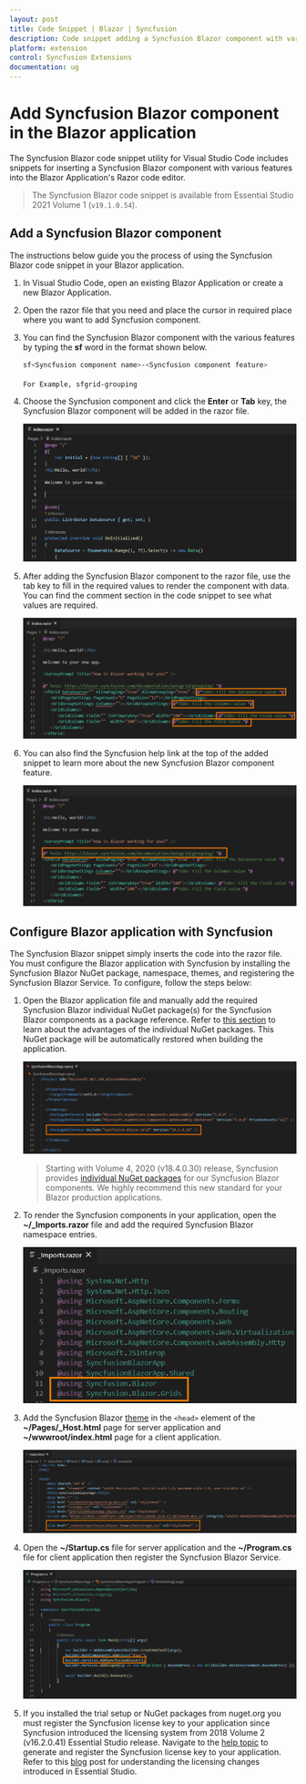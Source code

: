 ```yaml
---
layout: post
title: Code Snippet | Blazor | Syncfusion
description: Code snippet adding a Syncfusion Blazor component with various features in the Razor code editor file of the Blazor Application.
platform: extension
control: Syncfusion Extensions
documentation: ug
---
```


# Add Syncfusion Blazor component in the Blazor application

The Syncfusion Blazor code snippet utility for Visual Studio Code includes snippets for inserting a Syncfusion Blazor component with various features into the Blazor Application's Razor code editor.

   > The Syncfusion Blazor code snippet is available from Essential Studio 2021 Volume 1 (`v19.1.0.54`).

## Add a Syncfusion Blazor component

The instructions below guide you the process of using the Syncfusion Blazor code snippet in your Blazor application.

1. In Visual Studio Code, open an existing Blazor Application or create a new Blazor Application.

2. Open the razor file that you need and place the cursor in required place where you want to add Syncfusion component.

3. You can find the Syncfusion Blazor component with the various features by typing the **sf** word in the format shown below.

    ```bash
    sf<Syncfusion component name>-<Syncfusion component feature>

    For Example, sfgrid-grouping
    ```
4. Choose the Syncfusion component and click the **Enter** or **Tab** key, the Syncfusion Blazor component will be added in the razor file.

    ![Code Snippet](images/codesnippet.gif)

5. After adding the Syncfusion Blazor component to the razor file, use the tab key to fill in the required values to render the component with data. You can find the comment section in the code snippet to see what values are required.

    ![Comment](images/Comment.png)

6. You can also find the Syncfusion help link at the top of the added snippet to learn more about the new Syncfusion Blazor component feature.

    ![Help](images/Help.png)

## Configure Blazor application with Syncfusion

The Syncfusion Blazor snippet simply inserts the code into the razor file. You must configure the Blazor application with Syncfusion by installing the Syncfusion Blazor NuGet package, namespace, themes, and registering the Syncfusion Blazor Service. To configure, follow the steps below:

1. Open the Blazor application file and manually add the required Syncfusion Blazor individual NuGet package(s) for the Syncfusion Blazor components as a package reference. Refer to [this section](https://blazor.syncfusion.com/documentation/nuget-packages/#benefits-of-using-individual-nuget-packages) to learn about the advantages of the individual NuGet packages. This NuGet package will be automatically restored when building the application.

    ![NuGet Package](images/NuGet-Snippet.png)

    > Starting with Volume 4, 2020 (v18.4.0.30) release, Syncfusion provides [individual NuGet packages](https://blazor.syncfusion.com/documentation/nuget-packages/) for our Syncfusion Blazor components. We highly recommend this new standard for your Blazor production applications.

2. To render the Syncfusion components in your application, open the **~/_Imports.razor** file and add the required Syncfusion Blazor namespace entries.

    ![Namespace](images/Namespace-Snippet.png)

3. Add the Syncfusion Blazor [theme](https://blazor.syncfusion.com/documentation/appearance/themes/) in the `<head>` element of the **~/Pages/_Host.html** page for server application and **~/wwwroot/index.html** page for a client application.

    ![Themes](images/Themes-Snippet.png)

4. Open the **~/Startup.cs** file for server application and the **~/Program.cs** file for client application then register the Syncfusion Blazor Service.

    ![Syncfusion Configuration](images/Configuration-Snippet.png)

5. If you installed the trial setup or NuGet packages from nuget.org you must register the Syncfusion license key to your application since Syncfusion introduced the licensing system from 2018 Volume 2 (v16.2.0.41) Essential Studio release. Navigate to the [help topic](https://help.syncfusion.com/common/essential-studio/licensing/overview#how-to-generate-syncfusion-license-key) to generate and register the Syncfusion license key to your application. Refer to this [blog](https://www.syncfusion.com/blogs/post/whats-new-in-2018-volume-2.aspx) post for understanding the licensing changes introduced in Essential Studio.